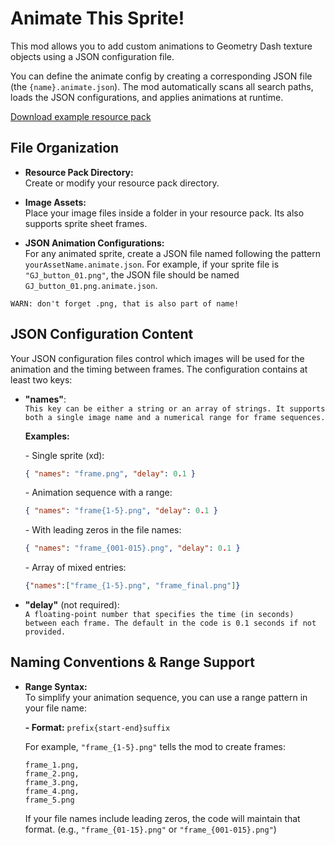 # Animate This Sprite!

This mod allows you to add custom animations 
to Geometry Dash texture objects using a JSON configuration file.

You can define the animate config by creating a corresponding JSON file (the `{name}.animate.json`). 
The mod automatically scans all search paths, loads the JSON configurations, and applies animations at runtime.

[Download example resource pack](https://github.com/user95401/user95401/releases/download/AnimatedGradientBG/AnimatedGradientBG.zip)

## File Organization

- **Resource Pack Directory:**  
  Create or modify your resource pack directory.

- **Image Assets:**  
  Place your image files inside a folder in your resource pack. 
  Its also supports sprite sheet frames.

- **JSON Animation Configurations:**  
  For any animated sprite, create a JSON file named following the pattern `yourAssetName.animate.json`. For example, if your sprite file is `"GJ_button_01.png"`, the JSON file should be named `GJ_button_01.png.animate.json`.
  
`WARN: don't forget .png, that is also part of name!`

## JSON Configuration Content

Your JSON configuration files control which images will be used for the animation and the timing between frames. The configuration contains at least two keys:

- **"names"**:  
  `This key can be either a string or an array of strings. It supports both a single image name and a numerical range for frame sequences.`
  
  **Examples:**
  
  \- Single sprite (xd):
    ```json
    { "names": "frame.png", "delay": 0.1 }
    ```
    
  \- Animation sequence with a range:
    ```json
    { "names": "frame{1-5}.png", "delay": 0.1 }
    ```
    
  \- With leading zeros in the file names:
    ```json
    { "names": "frame_{001-015}.png", "delay": 0.1 }
    ```
    
  \- Array of mixed entries:
    ```json
    {"names":["frame_{1-5}.png", "frame_final.png"]}
    ```

- **"delay"** (not required):  
  `A floating-point number that specifies the time (in seconds) between each frame. The default in the code is 0.1 seconds if not provided.`

## Naming Conventions & Range Support

- **Range Syntax:**  
  To simplify your animation sequence, you can use a range pattern in your file name:
  
  **- Format:** `prefix{start-end}suffix`  

    For example, `"frame_{1-5}.png"` tells the mod to create frames:
    ```
    frame_1.png, 
    frame_2.png, 
    frame_3.png, 
    frame_4.png, 
    frame_5.png
    ```

  If your file names include leading zeros, the code will maintain that format. (e.g., `"frame_{01-15}.png"` or `"frame_{001-015}.png"`)